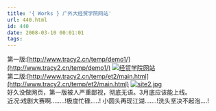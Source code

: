 ```yaml
---
title: '{ Works } 广外大经贸学院网站'
url: 440.html
id: 440
date: 2008-03-10 00:01:01
tags:
---
```


[](http://cai13.info/blog_pic/2008/03/site2.jpg "site2.jpg")第一版:[http://www.tracy2.cn/temp/demo1/](http://www.tracy2.cn/temp/demo1/) [![经贸学院网站](http://cai13.info/blog_pic/2008/03/site1.jpg)](http://cai13.info/blog_pic/2008/03/index.jpg "经贸学院网站")  
第二版:[http://www.tracy2.cn/temp/et2/main.html](http://www.tracy2.cn/temp/et2/main.html) [![site2.jpg](http://cai13.info/blog_pic/2008/03/site2.jpg)](http://cai13.info/blog_pic/2008/03/index2.jpg "site2.jpg")  
好久没做网页，第一版被人严重鄙视，彻底无语。3月底应该能上线。  
近况:戏剧大赛啊........!极度忙碌.....! 小圆头再现江湖.......!洗头坚决不起泡....!